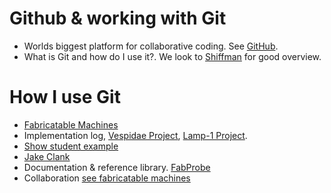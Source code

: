 # Github & working with Git

- Worlds biggest platform for collaborative coding. See [GitHub](https://github.com). 
- What is Git and how do I use it?. We look to [Shiffman](https://www.youtube.com/watch?v=BCQHnlnPusY&list=PLRqwX-V7Uu6ZF9C0YMKuns9sLDzK6zoiV) for good overview. 
 
# How I use Git


- [Fabricatable Machines](https://github.com/fellesverkstedet/fabricatable-machines)
- Implementation log, [Vespidae Project](https://github.com/frikkfossdal/Vespidae/tree/main/developLog), [Lamp-1 Project](https://github.com/frikkfossdal/lamp-1).
- [Show student example](https://github.com/BendickMH/Bachelor-Fres)
- [Jake Clank](https://gitlab.cba.mit.edu/jakeread/clank-stretch)
- Documentation & reference library. [FabProbe](https://github.com/frikkfossdal/fabProbe)
- Collaboration [see fabricatable machines](https://github.com/frikkfossdal/fabricatable-machines)
